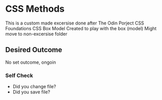 # CSS Methods

This is a custom made excersise done after The Odin Porject CSS Foundations CSS Box Model
Created to play with the box (model)
Might move to non-excersise folder

## Desired Outcome

No set outcome, ongoin
<!-- ![desired outcome](./desired-outcome.png) -->

### Self Check

- Did you change file?
- Did you save file? 
